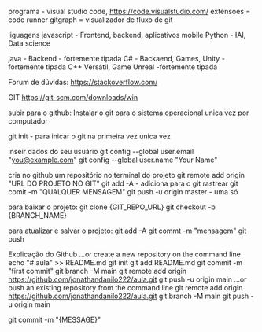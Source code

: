 programa - visual studio code, https://code.visualstudio.com/
extensoes = code runner
gitgraph = visualizador de fluxo de git

liguagens
javascript - Frontend, backend, aplicativos mobile 
Python - IAI, Data science

java - Backend - fortemente tipada
C# - Backaend, Games, Unity - fortemente tipada
C++ Versátil, Game Unreal -fortemente tipada


Forum de dúvidas:
https://stackoverflow.com/


GIT
https://git-scm.com/downloads/win

subir para o github:
Instalar o git para o sistema operacional  unica vez por computador

git init - para inicar o git na primeira vez unica vez

inseir dados do seu usuário
git config --global user.email "you@example.com"
git config --global user.name "Your Name"

cria no github um repositório
no terminal do projeto
git remote add origin "URL DO PROJETO NO GIT"
git add -A -  adiciona para o git rastrear
git comit -m "QUALQUER MENSAGEM"
git push -u origin master - uma só

para baixar o projeto:
git clone {GIT_REPO_URL}
git checkout -b {BRANCH_NAME}

para atualizar e salvar o projeto:
git add -A
git commt -m "mensagem"
git push


Explicação do Github
…or create a new repository on the command line
echo "# aula" >> README.md
git init
git add README.md
git commit -m "first commit"
git branch -M main
git remote add origin https://github.com/jonathandanilo222/aula.git
git push -u origin main
…or push an existing repository from the command line
git remote add origin https://github.com/jonathandanilo222/aula.git
git branch -M main
git push -u origin main

git commit -m "{MESSAGE}"
